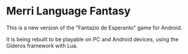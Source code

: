 # Merri Language Fantasy

This is a new version of the "Fantazio de Esperanto" game for Android.

It is being rebuilt to be playable on PC and Android devices, using the Gideros framework with Lua.


